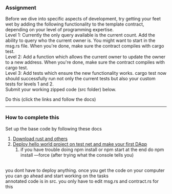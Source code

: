 ### Assignment
Before we dive into specific aspects of development, try getting your feet wet by adding the following functionality to the template contract, depending on your level of programming expertise.
<br/>
Level 1: Currently the only query available is the current count. Add the ability to query who the current owner is. You might want to start in the msg.rs file. When you're done, make sure the contract compiles with cargo test.
<br/>
Level 2: Add a function which allows the current owner to update the owner to a new address. When you're done, make sure the contract compiles with cargo test.
<br/>
Level 3: Add tests which ensure the new functionality works. cargo test now should successfully run not only the current tests but also your custom tests for levels 1 and 2.
<br/>
Submit your working zipped code (src folder) below.


Do this (click the links and follow the docs)

<hr/>

### How to complete this
Set up the base code by following these docs
1. [Download rust and others](https://docs.terra.money/docs/develop/dapp/quick-start/initial-setup.html)
2. [Deploy hello world project on test net and make your first DApp](https://docs.terra.money/docs/develop/dapp/quick-start/using-terrain-testnet.html)
    1. if you have trouble doing npm install or npm start at the end do npm install —force (after trying what the console tells you)

<br/>
you dont have to deploy anything. once you get the code on your computer you can go ahead and start working on the tasks 
<br/> 
annotated code is in src. you only have to edit msg.rs and contract.rs for this
